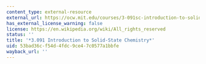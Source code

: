 ```yaml
---
content_type: external-resource
external_url: https://ocw.mit.edu/courses/3-091sc-introduction-to-solid-state-chemistry-fall-2010/
has_external_license_warning: false
license: https://en.wikipedia.org/wiki/All_rights_reserved
status: ''
title: '*3.091 Introduction to Solid-State Chemistry*'
uid: 53bad36c-f54d-4fdc-9ce4-7c0577a1bbfe
wayback_url: ''
---
```

